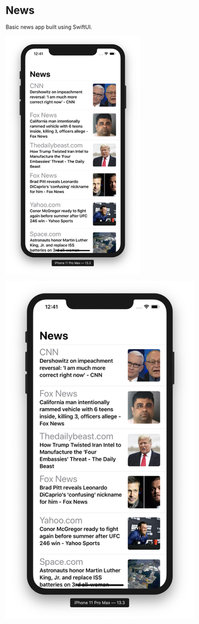 # News
Basic news app built using SwiftUI.

<img src="https://github.com/inf-nexus/News/blob/master/screenshots/News_App_Img1.png" width="360" height="640" />

![Screenshot](screenshots/News_App_Img1.png)
